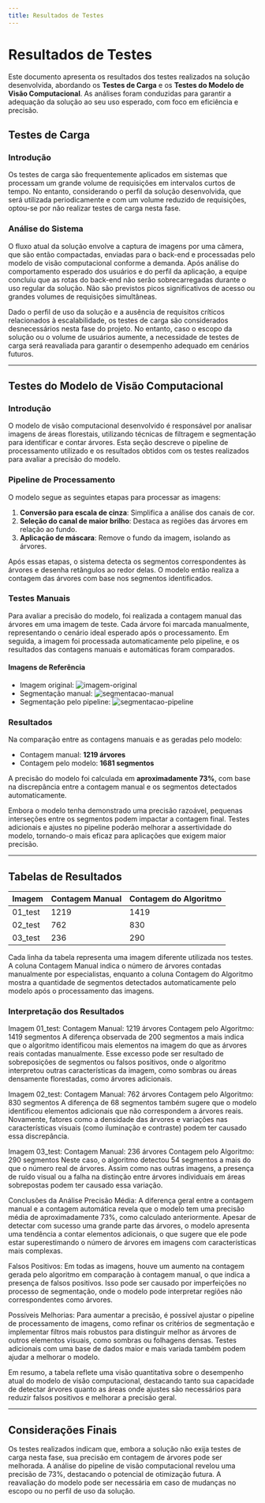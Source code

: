 ```yaml
---
title: Resultados de Testes
---
```


# Resultados de Testes

Este documento apresenta os resultados dos testes realizados na solução desenvolvida, abordando os **Testes de Carga** e os **Testes do Modelo de Visão Computacional**. As análises foram conduzidas para garantir a adequação da solução ao seu uso esperado, com foco em eficiência e precisão.

## Testes de Carga

### Introdução

Os testes de carga são frequentemente aplicados em sistemas que processam um grande volume de requisições em intervalos curtos de tempo. No entanto, considerando o perfil da solução desenvolvida, que será utilizada periodicamente e com um volume reduzido de requisições, optou-se por não realizar testes de carga nesta fase.

### Análise do Sistema

O fluxo atual da solução envolve a captura de imagens por uma câmera, que são então compactadas, enviadas para o back-end e processadas pelo modelo de visão computacional conforme a demanda. Após análise do comportamento esperado dos usuários e do perfil da aplicação, a equipe concluiu que as rotas do back-end não serão sobrecarregadas durante o uso regular da solução. Não são previstos picos significativos de acesso ou grandes volumes de requisições simultâneas.

Dado o perfil de uso da solução e a ausência de requisitos críticos relacionados à escalabilidade, os testes de carga são considerados desnecessários nesta fase do projeto. No entanto, caso o escopo da solução ou o volume de usuários aumente, a necessidade de testes de carga será reavaliada para garantir o desempenho adequado em cenários futuros.

---

## Testes do Modelo de Visão Computacional

### Introdução

O modelo de visão computacional desenvolvido é responsável por analisar imagens de áreas florestais, utilizando técnicas de filtragem e segmentação para identificar e contar árvores. Esta seção descreve o pipeline de processamento utilizado e os resultados obtidos com os testes realizados para avaliar a precisão do modelo.

### Pipeline de Processamento

O modelo segue as seguintes etapas para processar as imagens:

1. **Conversão para escala de cinza**: Simplifica a análise dos canais de cor.
2. **Seleção do canal de maior brilho**: Destaca as regiões das árvores em relação ao fundo.
3. **Aplicação de máscara**: Remove o fundo da imagem, isolando as árvores.

Após essas etapas, o sistema detecta os segmentos correspondentes às árvores e desenha retângulos ao redor delas. O modelo então realiza a contagem das árvores com base nos segmentos identificados.

### Testes Manuais

Para avaliar a precisão do modelo, foi realizada a contagem manual das árvores em uma imagem de teste. Cada árvore foi marcada manualmente, representando o cenário ideal esperado após o processamento. Em seguida, a imagem foi processada automaticamente pelo pipeline, e os resultados das contagens manuais e automáticas foram comparados.

#### Imagens de Referência

- Imagem original: ![imagem-original](/img/imagem_teste.png)
- Segmentação manual: ![segmentacao-manual](/img/manual_counting.png)
- Segmentação pelo pipeline: ![segmentacao-pipeline](/img/pre_processing.png)

### Resultados

Na comparação entre as contagens manuais e as geradas pelo modelo:

- Contagem manual: **1219 árvores**
- Contagem pelo modelo: **1681 segmentos**

A precisão do modelo foi calculada em **aproximadamente 73%**, com base na discrepância entre a contagem manual e os segmentos detectados automaticamente.

Embora o modelo tenha demonstrado uma precisão razoável, pequenas interseções entre os segmentos podem impactar a contagem final. Testes adicionais e ajustes no pipeline poderão melhorar a assertividade do modelo, tornando-o mais eficaz para aplicações que exigem maior precisão.

---

## Tabelas de Resultados

| Imagem       | Contagem Manual | Contagem do Algoritmo |
|--------------|-----------------|-----------------------|
| 01_test      | 1219            | 1419                  |
| 02_test      | 762             | 830                   |
| 03_test      | 236             | 290                   |

Cada linha da tabela representa uma imagem diferente utilizada nos testes. A coluna Contagem Manual indica o número de árvores contadas manualmente por especialistas, enquanto a coluna Contagem do Algoritmo mostra a quantidade de segmentos detectados automaticamente pelo modelo após o processamento das imagens.

### Interpretação dos Resultados
Imagem 01_test:
Contagem Manual: 1219 árvores
Contagem pelo Algoritmo: 1419 segmentos
A diferença observada de 200 segmentos a mais indica que o algoritmo identificou mais elementos na imagem do que as árvores reais contadas manualmente. Esse excesso pode ser resultado de sobreposições de segmentos ou falsos positivos, onde o algoritmo interpretou outras características da imagem, como sombras ou áreas densamente florestadas, como árvores adicionais.

Imagem 02_test:
Contagem Manual: 762 árvores
Contagem pelo Algoritmo: 830 segmentos
A diferença de 68 segmentos também sugere que o modelo identificou elementos adicionais que não correspondem a árvores reais. Novamente, fatores como a densidade das árvores e variações nas características visuais (como iluminação e contraste) podem ter causado essa discrepância.

Imagem 03_test:
Contagem Manual: 236 árvores
Contagem pelo Algoritmo: 290 segmentos
Neste caso, o algoritmo detectou 54 segmentos a mais do que o número real de árvores. Assim como nas outras imagens, a presença de ruído visual ou a falha na distinção entre árvores individuais em áreas sobrepostas podem ter causado essa variação.

Conclusões da Análise
Precisão Média: A diferença geral entre a contagem manual e a contagem automática revela que o modelo tem uma precisão média de aproximadamente 73%, como calculado anteriormente. Apesar de detectar com sucesso uma grande parte das árvores, o modelo apresenta uma tendência a contar elementos adicionais, o que sugere que ele pode estar superestimando o número de árvores em imagens com características mais complexas.

Falsos Positivos: Em todas as imagens, houve um aumento na contagem gerada pelo algoritmo em comparação à contagem manual, o que indica a presença de falsos positivos. Isso pode ser causado por imperfeições no processo de segmentação, onde o modelo pode interpretar regiões não correspondentes como árvores.

Possíveis Melhorias: Para aumentar a precisão, é possível ajustar o pipeline de processamento de imagens, como refinar os critérios de segmentação e implementar filtros mais robustos para distinguir melhor as árvores de outros elementos visuais, como sombras ou folhagens densas. Testes adicionais com uma base de dados maior e mais variada também podem ajudar a melhorar o modelo.

Em resumo, a tabela reflete uma visão quantitativa sobre o desempenho atual do modelo de visão computacional, destacando tanto sua capacidade de detectar árvores quanto as áreas onde ajustes são necessários para reduzir falsos positivos e melhorar a precisão geral.

---

## Considerações Finais

Os testes realizados indicam que, embora a solução não exija testes de carga nesta fase, sua precisão em contagem de árvores pode ser melhorada. A análise do pipeline de visão computacional revelou uma precisão de 73%, destacando o potencial de otimização futura. A reavaliação do modelo pode ser necessária em caso de mudanças no escopo ou no perfil de uso da solução.
